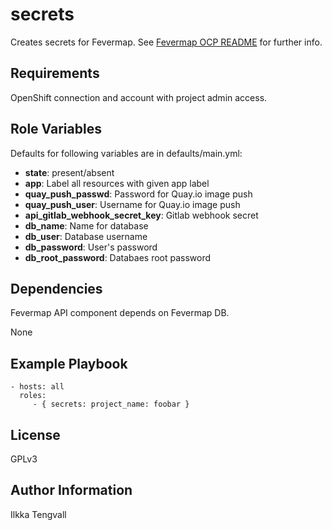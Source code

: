 secrets
=======

Creates secrets for Fevermap.
See [Fevermap OCP README](
  https://gitlab.com/fevermap/fevermap/-/blob/master/ocp/README.md)
 for further info.

Requirements
------------

OpenShift connection and account with project admin access.

Role Variables
--------------

Defaults for following variables are in defaults/main.yml:

* **state**: present/absent
* **app**: Label all resources with given app label
* **quay_push_passwd**: Password for Quay.io image push
* **quay_push_user**: Username for Quay.io image push
* **api_gitlab_webhook_secret_key**: Gitlab webhook secret
* **db_name**: Name for database
* **db_user**: Database username
* **db_password**: User's password
* **db_root_password**: Databaes root password

Dependencies
------------

Fevermap API component depends on Fevermap DB.

None

Example Playbook
----------------

    - hosts: all
      roles:
         - { secrets: project_name: foobar }

License
-------

GPLv3

Author Information
------------------

Ilkka Tengvall